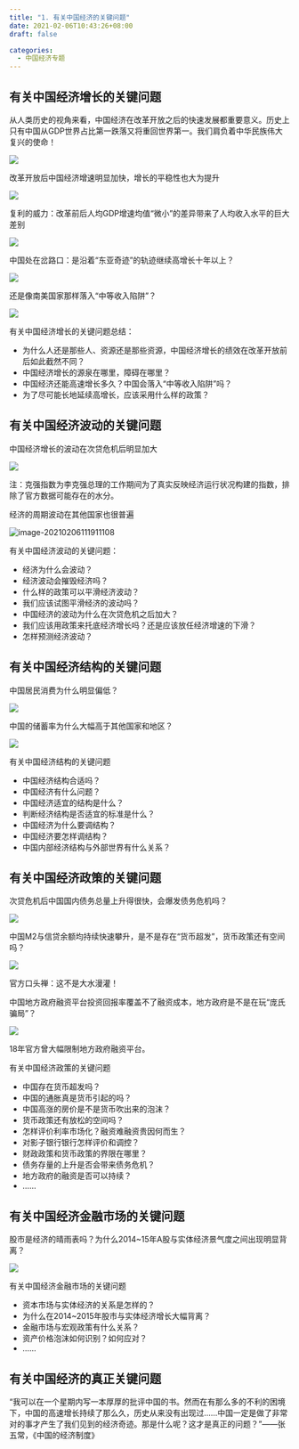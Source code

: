 ```yaml
---
title: "1. 有关中国经济的关键问题"
date: 2021-02-06T10:43:26+08:00
draft: false

categories:
  - 中国经济专题
---
```


## 有关中国经济增长的关键问题

从人类历史的视角来看，中国经济在改革开放之后的快速发展都重要意义。历史上只有中国从GDP世界占比第一跌落又将重回世界第一。我们肩负着中华民族伟大复兴的使命！

![](https://cdn.jsdelivr.net/gh/henrywu97/FigBed/Figs/20210206104851.png)

改革开放后中国经济增速明显加快，增长的平稳性也大为提升

![](https://cdn.jsdelivr.net/gh/henrywu97/FigBed@master/Figs/20210206105241.png)

复利的威力：改革前后人均GDP增速均值“微小”的差异带来了人均收入水平的巨大差别

![](https://cdn.jsdelivr.net/gh/henrywu97/FigBed/Figs/20210206105244.png)

中国处在岔路口：是沿着“东亚奇迹”的轨迹继续高增长十年以上？

![](https://cdn.jsdelivr.net/gh/henrywu97/FigBed/Figs/20210206105533.png)

还是像南美国家那样落入“中等收入陷阱”？

![](https://cdn.jsdelivr.net/gh/henrywu97/FigBed/Figs/20210206105626.png)

有关中国经济增长的关键问题总结：

- 为什么人还是那些人、资源还是那些资源，中国经济增长的绩效在改革开放前后如此截然不同？
- 中国经济增长的源泉在哪里，障碍在哪里？
- 中国经济还能高速增长多久？中国会落入“中等收入陷阱”吗？
- 为了尽可能长地延续高增长，应该采用什么样的政策？

## 有关中国经济波动的关键问题

中国经济增长的波动在次贷危机后明显加大

![](https://cdn.jsdelivr.net/gh/henrywu97/FigBed/Figs/20210206111613.png)

注：克强指数为李克强总理的工作期间为了真实反映经济运行状况构建的指数，排除了官方数据可能存在的水分。

经济的周期波动在其他国家也很普遍

![image-20210206111911108](https://cdn.jsdelivr.net/gh/henrywu97/FigBed@master/Figs/20210206111916.png)

有关中国经济波动的关键问题：

- 经济为什么会波动？
- 经济波动会摧毁经济吗？
- 什么样的政策可以平滑经济波动？
- 我们应该试图平滑经济的波动吗？
- 中国经济的波动为什么在次贷危机之后加大？
- 我们应该用政策来托底经济增长吗？还是应该放任经济增速的下滑？
- 怎样预测经济波动？

## 有关中国经济结构的关键问题

中国居民消费为什么明显偏低？

![](https://cdn.jsdelivr.net/gh/henrywu97/FigBed/Figs/20210206113327.png)

中国的储蓄率为什么大幅高于其他国家和地区？

![](https://cdn.jsdelivr.net/gh/henrywu97/FigBed@master/Figs/20210206113347.png)

有关中国经济结构的关键问题

- 中国经济结构合适吗？
- 中国经济有什么问题？
- 中国经济适宜的结构是什么？
- 判断经济结构是否适宜的标准是什么？
- 中国经济为什么要调结构？
- 中国经济要怎样调结构？
- 中国内部经济结构与外部世界有什么关系？

## 有关中国经济政策的关键问题

次贷危机后中国国内债务总量上升得很快，会爆发债务危机吗？

![](https://cdn.jsdelivr.net/gh/henrywu97/FigBed/Figs/20210223003249.png)

中国M2与信贷余额均持续快速攀升，是不是存在“货币超发”，货币政策还有空间吗？

![](https://cdn.jsdelivr.net/gh/henrywu97/FigBed/Figs/20210223003304.png)

官方口头禅：这不是大水漫灌！

中国地方政府融资平台投资回报率覆盖不了融资成本，地方政府是不是在玩“庞氏骗局”？

![](https://cdn.jsdelivr.net/gh/henrywu97/FigBed/Figs/20210223003336.png)

18年官方曾大幅限制地方政府融资平台。

有关中国经济政策的关键问题

- 中国存在货币超发吗？
- 中国的通胀真是货币引起的吗？
- 中国高涨的房价是不是货币吹出来的泡沫？
- 货币政策还有放松的空间吗？
- 怎样评价利率市场化？融资难融资贵因何而生？
- 对影子银行银行怎样评价和调控？
- 财政政策和货币政策的界限在哪里？
- 债务存量的上升是否会带来债务危机？
- 地方政府的融资是否可以持续？
- ……

## 有关中国经济金融市场的关键问题

股市是经济的晴雨表吗？为什么2014~15年A股与实体经济景气度之间出现明显背离？

![](https://cdn.jsdelivr.net/gh/henrywu97/FigBed/Figs/20210223003549.png)

有关中国经济金融市场的关键问题

-	资本市场与实体经济的关系是怎样的？
-	为什么在2014~2015年股市与实体经济增长大幅背离？
-	金融市场与宏观政策有什么关系？
-	资产价格泡沫如何识别？如何应对？
-	……

## 有关中国经济的真正关键问题

“我可以在一个星期内写一本厚厚的批评中国的书。然而在有那么多的不利的困境下，中国的高速增长持续了那么久，历史从来没有出现过……中国一定是做了非常对的事才产生了我们见到的经济奇迹。那是什么呢？这才是真正的问题？”——张五常，《中国的经济制度》